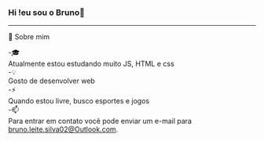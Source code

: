 ### Hi !eu sou o Bruno👋
<hr  style="color:blue">
👨  Sobre mim<br>

-🎓<br>
 Atualmente estou estudando muito  JS, HTML e css<br>
-💡<br>
 Gosto de desenvolver web<br>
-⚡<br>
 Quando estou livre, busco esportes e jogos<br>
-📫<br>
 Para entrar em contato você pode enviar um e-mail para bruno.leite.silva02@Outlook.com.<br>
